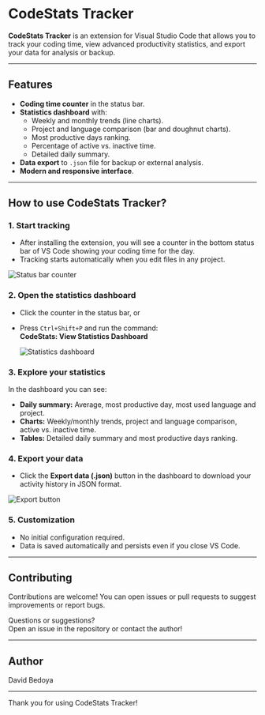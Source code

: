 # CodeStats Tracker

**CodeStats Tracker** is an extension for Visual Studio Code that allows you to track your coding time, view advanced productivity statistics, and export your data for analysis or backup.

---

## Features

- **Coding time counter** in the status bar.
- **Statistics dashboard** with:
  - Weekly and monthly trends (line charts).
  - Project and language comparison (bar and doughnut charts).
  - Most productive days ranking.
  - Percentage of active vs. inactive time.
  - Detailed daily summary.
- **Data export** to `.json` file for backup or external analysis.
- **Modern and responsive interface**.

---

## How to use CodeStats Tracker?

### 1. Start tracking

- After installing the extension, you will see a counter in the bottom status bar of VS Code showing your coding time for the day.
- Tracking starts automatically when you edit files in any project.

![Status bar counter](https://imgur.com/6iy8qlm)

### 2. Open the statistics dashboard

- Click the counter in the status bar, or
- Press `Ctrl+Shift+P` and run the command:  
  **CodeStats: View Statistics Dashboard**

  ![Statistics dashboard](https://imgur.com/BKhuIiJ)

### 3. Explore your statistics

In the dashboard you can see:
- **Daily summary:** Average, most productive day, most used language and project.
- **Charts:** Weekly/monthly trends, project and language comparison, active vs. inactive time.
- **Tables:** Detailed daily summary and most productive days ranking.

### 4. Export your data

- Click the **Export data (.json)** button in the dashboard to download your activity history in JSON format.

![Export button](https://imgur.com/fbqoT1K)

### 5. Customization

- No initial configuration required.
- Data is saved automatically and persists even if you close VS Code.

---

## Contributing

Contributions are welcome! You can open issues or pull requests to suggest improvements or report bugs.

Questions or suggestions?  
Open an issue in the repository or contact the author!

---

## Author

David Bedoya

---

Thank you for using CodeStats Tracker!
